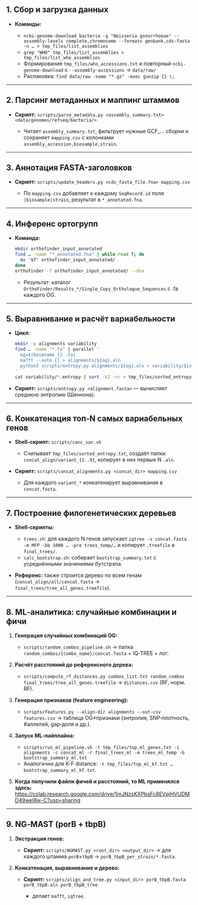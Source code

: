 
## 1. Сбор и загрузка данных

* **Команды:**

  * `ncbi-genome-download bacteria -g "Neisseria gonorrhoeae" --assembly-levels complete,chromosome --formats genbank,cds-fasta -n … > tmp_files/list_assemblies`
  * `grep "WHO" tmp_files/list_assemblies > tmp_files/list_who_assemblies`
  * Формирование `tmp_files/who_accessions.txt` и повторный `ncbi-genome-download` с `--assembly-accessions` → `data/raw/`
  * Распаковка: `find data/raw -name "*.gz" -exec gunzip {} \;`

---

## 2. Парсинг метаданных и маппинг штаммов

* **Скрипт:** `scripts/parse_metadata.py <assembly_summary.txt> <data/genomes/refseq/bacteria/>`

  * Читает `assembly_summary.txt`, фильтрует нужные GCF\_… сборки и сохраняет `mapping.csv` с колонками `assembly_accession,biosample,strain`.

---

## 3. Аннотация FASTA-заголовков

* **Скрипт:** `scripts/update_headers.py <cds_fasta_file.fna> mapping.csv`

  * По `mapping.csv` добавляет к каждому `SeqRecord.id` поля `|biosample|strain`, результат в `*_annotated.fna`.

---

## 4. Инференс ортогрупп

* **Команда:**

  ```bash
  mkdir orthofinder_input_annotated
  find … -name "*_annotated.fna" | while read f; do
    mv "$f" orthofinder_input_annotated/
  done
  orthofinder -f orthofinder_input_annotated/ --dna
  ```

  * Результат: каталог `OrthoFinder/Results_*/Single_Copy_Orthologue_Sequences` с .fa каждого OG.

---

## 5. Выравнивание и расчёт вариабельности

* **Цикл:**

  ```bash
  mkdir -p alignments variability
  find … -name "*.fa" | parallel '
    og=$(basename {} .fa)
    mafft --auto {} > alignments/${og}.aln
    python3 scripts/entropy.py alignments/${og}.aln > variability/${og}.entropy
  '
  cat variability/*.entropy | sort -k2 -nr > tmp_files/sorted_entropy.txt
  ```
* **Скрипт:** `scripts/entropy.py <alignment.fasta>` — вычисляет среднюю энтропию (Шеннона).

---

## 6. Конкатенация топ‑N самых вариабельных генов

* **Shell‑скрипт:** `scripts/conc_var.sh`

  * Считывает `tmp_files/sorted_entropy.txt`, создаёт папки `concat_align/variant_{1..9}`, копирует в них первые N `.aln`.
* **Скрипт:** `scripts/concat_alignments.py <concat_dir> mapping.csv`

  * Для каждого `variant_*` конкатенирует выравнивания в `concat.fasta`.

---

## 7. Построение филогенетических деревьев

* **Shell‑скрипты:**

  * `trees.sh`: для каждого N генов запускает `iqtree -s concat.fasta -m MFP -bb 1000 … -pre trees_temp/…` и копирует `.treefile` в `final_trees/`.
  * `calc_bootstrap.sh`: собирает `bootstrap_summary.txt` с усреднёнными значениями бутстрэпа.

* **Референс:** также строится дерево по всем генам (`concat_align/all/concat.fasta` → `final_trees/tree_all_genes.treefile`).

---

## 8. ML‑аналитика: случайные комбинации и фичи

1. **Генерация случайных комбинаций OG:**

   * `scripts/random_combos_pipeline.sh` → папка `random_combos/{combo_name}/concat.fasta` + IQ‑TREE + лог.
2. **Расчёт расстояний до референсного дерева:**

   * `scripts/compute_rf_distances.py combos_list.txt random_combos final_trees/tree_all_genes.treefile` → `distances.csv` (RF, норм. RF).
3. **Генерация признаков (feature engineering):**

   * `scripts/features.py --align-dir alignments --out-csv features.csv` → таблица OG×признаки (энтропия, SNP‑плотность, #аллелей, gap‑доля и др.).
4. **Запуск ML‑пайплайна:**

   * `scripts/run_ml_pipeline.sh -t tmp_files/top_ml_genes.txt -i alignments -c concat_ml -r final_trees_ml -m trees_ml_temp -b bootstrap_summary_ml.txt`
   * Аналогично для K-F distance: `-t tmp_files/top_ml_kf.txt … bootstrap_summary_ml_kf.txt`.
5. **Когда получили файли фичей и расстояний, то ML применялся здесь:**
   https://colab.research.google.com/drive/1mJNzsKXPbsFc8EVpjHVUDMD49wel8w-C?usp=sharing
   
---

## 9. NG‑MAST (porB + tbpB)

1. **Экстракция генов:**

   * **Скрипт:** `scripts/NGMAST.py <root_dir> <output_dir>` → для каждого штамма `porB`+`tbpB` → `porB_tbpB_per_strain/*.fasta`.
2. **Конкатенация, выравнивание и дерево:**

   * **Скрипт:** `scripts/align_and_tree.py <input_dir> porB_tbpB.fasta porB_tbpB.aln porB_tbpB_tree`

     * делает `mafft`, `iqtree`.

